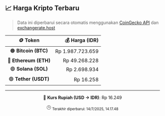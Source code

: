 

<!-- HARGA_KRIPTO -->
## 📈 Harga Kripto Terbaru

> Data ini diperbarui secara otomatis menggunakan [CoinGecko API](https://www.coingecko.com/) dan [exchangerate.host](https://exchangerate.host/)

<div align="center">

| 🪙 Token | 💰 Harga (IDR) |
|:------:|---------------:|
| 🟠 **Bitcoin (BTC)**   | Rp 1.987.723.659 |
| 🔵 **Ethereum (ETH)**  | Rp 49.268.228 |
| 🟣 **Solana (SOL)**    | Rp 2.698.934 |
| 🟢 **Tether (USDT)**   | Rp 16.258 |

---

💱 **Kurs Rupiah (USD → IDR)**: Rp 16.249

🕒 <sub>Terakhir diperbarui: 14/7/2025, 14.17.48</sub>

</div>
<!-- /HARGA_KRIPTO -->